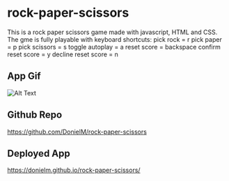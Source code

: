 # rock-paper-scissors

This is a rock paper scissors game made with javascript, HTML and CSS. The gme is fully playable with keyboard shortcuts:
pick rock = r
pick paper = p
pick scissors = s
toggle autoplay = a
reset score = backspace
confirm reset score = y
decline reset score = n

## App Gif

![Alt Text](/images/rock-paper-scissors-gif.gif)

## Github Repo

https://github.com/DonielM/rock-paper-scissors

## Deployed App

https://donielm.github.io/rock-paper-scissors/
